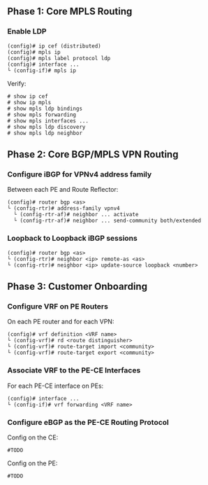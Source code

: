 ## Phase 1: Core MPLS Routing
### Enable LDP
```
(config)# ip cef (distributed)
(config)# mpls ip
(config)# mpls label protocol ldp
(config)# interface ...
└ (config-if)# mpls ip
```

Verify:
```
# show ip cef
# show ip mpls
# show mpls ldp bindings
# show mpls forwarding
# show mpls interfaces ...
# show mpls ldp discovery
# show mpls ldp neighbor
```

## Phase 2: Core BGP/MPLS VPN Routing
### Configure iBGP for VPNv4 address family
Between each PE and Route Reflector:
```
(config)# router bgp <as>
└ (config-rtr)# address-family vpnv4
  └ (config-rtr-af)# neighbor ... activate
  └ (config-rtr-af)# neighbor ... send-community both/extended
```

### Loopback to Loopback iBGP sessions
```
(config)# router bgp <as>
└ (config-rtr)# neighbor <ip> remote-as <as>
└ (config-rtr)# neighbor <ip> update-source loopback <number>
```

## Phase 3: Customer Onboarding
### Configure VRF on PE Routers
On each PE router and for each VPN:
```
(config)# vrf definition <VRF name>
└ (config-vrf)# rd <route distinguisher>
└ (config-vrf)# route-target import <community>
└ (config-vrf)# route-target export <community>
```

### Associate VRF to the PE-CE Interfaces
For each PE-CE interface on PEs:
```
(config)# interface ...
└ (config-if)# vrf forwarding <VRF name>
```

### Configure eBGP as the PE-CE Routing Protocol
Config on the CE:
```
#TODO
```

Config on the PE:
```
#TODO
```